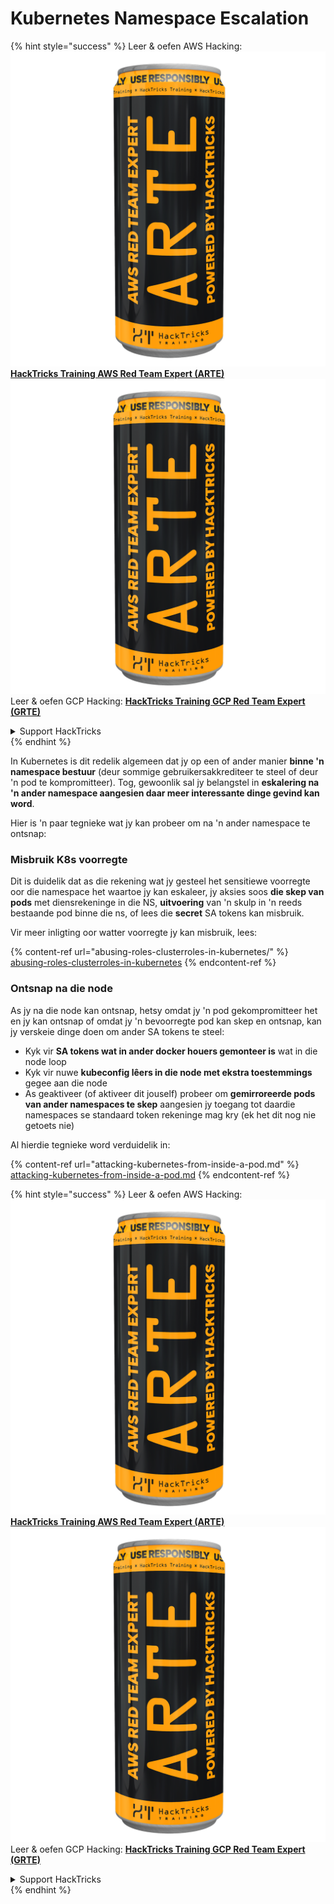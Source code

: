 # Kubernetes Namespace Escalation

{% hint style="success" %}
Leer & oefen AWS Hacking:<img src="../../.gitbook/assets/image (1) (1) (1).png" alt="" data-size="line">[**HackTricks Training AWS Red Team Expert (ARTE)**](https://training.hacktricks.xyz/courses/arte)<img src="../../.gitbook/assets/image (1) (1) (1).png" alt="" data-size="line">\
Leer & oefen GCP Hacking: <img src="../../.gitbook/assets/image (2).png" alt="" data-size="line">[**HackTricks Training GCP Red Team Expert (GRTE)**<img src="../../.gitbook/assets/image (2).png" alt="" data-size="line">](https://training.hacktricks.xyz/courses/grte)

<details>

<summary>Support HackTricks</summary>

* Kyk na die [**subskripsie planne**](https://github.com/sponsors/carlospolop)!
* **Sluit aan by die** 💬 [**Discord groep**](https://discord.gg/hRep4RUj7f) of die [**telegram groep**](https://t.me/peass) of **volg** ons op **Twitter** 🐦 [**@hacktricks\_live**](https://twitter.com/hacktricks_live)**.**
* **Deel hacking truuks deur PRs in te dien na die** [**HackTricks**](https://github.com/carlospolop/hacktricks) en [**HackTricks Cloud**](https://github.com/carlospolop/hacktricks-cloud) github repos.

</details>
{% endhint %}

In Kubernetes is dit redelik algemeen dat jy op een of ander manier **binne 'n namespace bestuur** (deur sommige gebruikersakkrediteer te steel of deur 'n pod te kompromitteer). Tog, gewoonlik sal jy belangstel in **eskalering na 'n ander namespace aangesien daar meer interessante dinge gevind kan word**.

Hier is 'n paar tegnieke wat jy kan probeer om na 'n ander namespace te ontsnap:

### Misbruik K8s voorregte

Dit is duidelik dat as die rekening wat jy gesteel het sensitiewe voorregte oor die namespace het waartoe jy kan eskaleer, jy aksies soos **die skep van pods** met diensrekeninge in die NS, **uitvoering** van 'n skulp in 'n reeds bestaande pod binne die ns, of lees die **secret** SA tokens kan misbruik.

Vir meer inligting oor watter voorregte jy kan misbruik, lees:

{% content-ref url="abusing-roles-clusterroles-in-kubernetes/" %}
[abusing-roles-clusterroles-in-kubernetes](abusing-roles-clusterroles-in-kubernetes/)
{% endcontent-ref %}

### Ontsnap na die node

As jy na die node kan ontsnap, hetsy omdat jy 'n pod gekompromitteer het en jy kan ontsnap of omdat jy 'n bevoorregte pod kan skep en ontsnap, kan jy verskeie dinge doen om ander SA tokens te steel:

* Kyk vir **SA tokens wat in ander docker houers gemonteer is** wat in die node loop
* Kyk vir nuwe **kubeconfig lêers in die node met ekstra toestemmings** gegee aan die node
* As geaktiveer (of aktiveer dit jouself) probeer om **gemirroreerde pods van ander namespaces te skep** aangesien jy toegang tot daardie namespaces se standaard token rekeninge mag kry (ek het dit nog nie getoets nie)

Al hierdie tegnieke word verduidelik in:

{% content-ref url="attacking-kubernetes-from-inside-a-pod.md" %}
[attacking-kubernetes-from-inside-a-pod.md](attacking-kubernetes-from-inside-a-pod.md)
{% endcontent-ref %}

{% hint style="success" %}
Leer & oefen AWS Hacking:<img src="../../.gitbook/assets/image (1) (1) (1).png" alt="" data-size="line">[**HackTricks Training AWS Red Team Expert (ARTE)**](https://training.hacktricks.xyz/courses/arte)<img src="../../.gitbook/assets/image (1) (1) (1).png" alt="" data-size="line">\
Leer & oefen GCP Hacking: <img src="../../.gitbook/assets/image (2).png" alt="" data-size="line">[**HackTricks Training GCP Red Team Expert (GRTE)**<img src="../../.gitbook/assets/image (2).png" alt="" data-size="line">](https://training.hacktricks.xyz/courses/grte)

<details>

<summary>Support HackTricks</summary>

* Kyk na die [**subskripsie planne**](https://github.com/sponsors/carlospolop)!
* **Sluit aan by die** 💬 [**Discord groep**](https://discord.gg/hRep4RUj7f) of die [**telegram groep**](https://t.me/peass) of **volg** ons op **Twitter** 🐦 [**@hacktricks\_live**](https://twitter.com/hacktricks_live)**.**
* **Deel hacking truuks deur PRs in te dien na die** [**HackTricks**](https://github.com/carlospolop/hacktricks) en [**HackTricks Cloud**](https://github.com/carlospolop/hacktricks-cloud) github repos.

</details>
{% endhint %}
